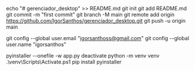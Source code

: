 echo "# gerenciador_desktop" >> README.md
git init
git add README.md
git commit -m "first commit"
git branch -M main
git remote add origin https://github.com/IgorSanthos/gerenciador_desktop.git
git push -u origin main

git config --global user.email "igorsanthoss@gmail.com"
git config --global user.name "igorsanthos"


pyinstaller --onefile -w app.py
deactivate
python -m venv venv
.\venv\Scripts\Activate.ps1
pip install pyinstaller